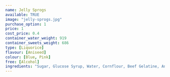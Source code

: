 ```yaml
---
name: Jelly Sprogs
available: TRUE
image: "jelly-sprogs.jpg"
purchase_option: 1
price: 1
cost_price: 0.4
container_water_weight: 919
container_sweets_weight: 686
type: [Liquorice]
flavour: [Aniseed]
colour: [Blue, Pink]
free: [Alcohol]
ingredients: "Sugar, Glucose Syrup, Water, Cornflour, Beef Gelatine, Aniseed Oil, Fruit and Vegetable (Blackcurrant, Carrot, Radish), Spirulina"
---
```

